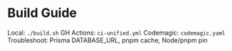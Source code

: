 # Build Guide

Local: `./build.sh`
GH Actions: `ci-unified.yml`
Codemagic: `codemagic.yaml`
Troubleshoot: Prisma DATABASE_URL, pnpm cache, Node/pnpm pin
